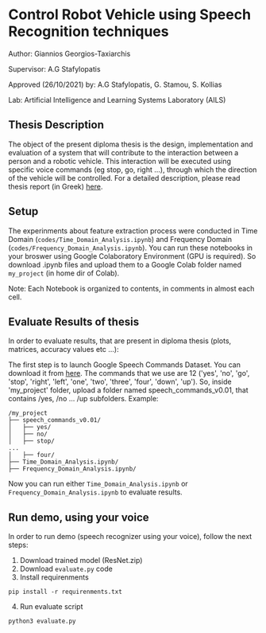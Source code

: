 # Control Robot Vehicle using Speech Recognition techniques

Author: Giannios Georgios-Taxiarchis

Supervisor: A.G Stafylopatis

Approved (26/10/2021) by: A.G Stafylopatis, G. Stamou, S. Kollias 

Lab: Artificial Intelligence and Learning Systems Laboratory (AILS)


## Thesis Description 

The object of the present diploma thesis is the design, implementation and evaluation of a system that will contribute to the interaction between a person and a robotic vehicle. This interaction will be executed using specific voice commands (eg stop, go, right ...), through which the direction of the vehicle will be controlled. For a detailed description, please read thesis report (in Greek) [here](http://artemis.cslab.ece.ntua.gr:8080/jspui/bitstream/123456789/18128/1/Thesis_Giorgos_Giannios.pdf). 

## Setup

The experinments about feature extraction process were conducted in Time Domain (`codes/Time_Domain_Analysis.ipynb`) and Frequency Domain (`codes/Frequency_Domain_Analysis.ipynb`). You can run these notebooks in your broswer using Google Colaboratory Environment (GPU is required). So download .ipynb files and upload them to a Google Colab folder named `my_project` (in home dir of Colab).

Note: Each Notebook is organized to contents, in comments in almost each cell.

## Evaluate Results of thesis
 
In order to evaluate results, that are present in diploma thesis (plots, matrices, accuracy values etc ...):

The first step is to launch Google Speech Commands Dataset. You can download it from [here](http://download.tensorflow.org/data/speech_commands_v0.01.tar.gz). The commands that we use are 12 ('yes', 'no', 'go', 'stop', 'right', 'left', 'one', 'two', 'three', 'four', 'down', 'up'). So, inside 'my_project' folder, upload a folder named speech_commands_v0.01, that contains /yes, /no ... /up subfolders. Example:

```
/my_project
├── speech_commands_v0.01/
│   ├── yes/
│   ├── no/
│   ├── stop/
...
│   ├── four/
├── Time_Domain_Analysis.ipynb/
├── Frequency_Domain_Analysis.ipynb/
```

Now you can run either `Time_Domain_Analysis.ipynb` or `Frequency_Domain_Analysis.ipynb` to evaluate results.

## Run demo, using your voice

In order to run demo (speech recognizer using your voice), follow the next steps:

1. Download trained model (ResNet.zip)
2. Download `evaluate.py` code
3. Install requirenments  

```
pip install -r requirenments.txt
```

4. Run evaluate script

```
python3 evaluate.py
```








